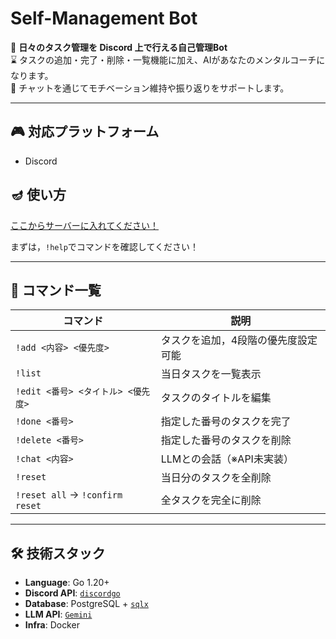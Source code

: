 # Self-Management Bot

🎯 **日々のタスク管理を Discord 上で行える自己管理Bot**  
⌛️ タスクの追加・完了・削除・一覧機能に加え、AIがあなたのメンタルコーチになります。  
🧠 チャットを通じてモチベーション維持や振り返りをサポートします。


---

## 🎮 対応プラットフォーム

- Discord

## 🪔 使い方

[ここからサーバーに入れてください！](https://discord.com/oauth2/authorize?client_id=1365664752940089416&permissions=274878236672&integration_type=0&scope=bot)

まずは，`!help`でコマンドを確認してください！

---

## 🚀 コマンド一覧

| コマンド                            | 説明                 |
|---------------------------------|--------------------|
| `!add <内容> <優先度>`               | タスクを追加，4段階の優先度設定可能 |
| `!list`                         | 当日タスクを一覧表示         |
| `!edit <番号> <タイトル> <優先度>`       | タスクのタイトルを編集        |
| `!done <番号>`                    | 指定した番号のタスクを完了      |
| `!delete <番号>`                  | 指定した番号のタスクを削除      |
| `!chat <内容>`                    | LLMとの会話（※API未実装）   |
| `!reset`                        | 当日分のタスクを全削除        |
| `!reset all` → `!confirm reset` | 全タスクを完全に削除         |

---

## 🛠️ 技術スタック

- **Language**: Go 1.20+
- **Discord API**: [`discordgo`](https://github.com/bwmarrin/discordgo)
- **Database**: PostgreSQL + [`sqlx`](https://github.com/jmoiron/sqlx)
- **LLM API**:  [`Gemini`](https://github.com/ollama/ollama)
- **Infra**: Docker
